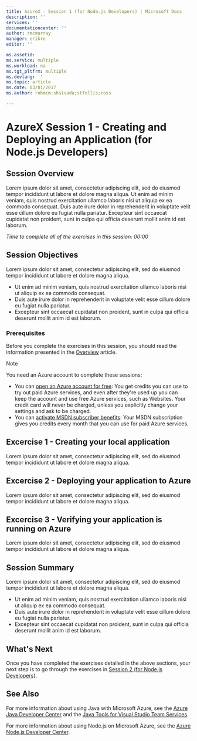 ```yaml
---
title: AzureX - Session 1 (for Node.js Developers) | Microsoft Docs
description: ''
services: ''
documentationcenter: ''
author: rmcmurray
manager: erikre
editor: ''

ms.assetid: 
ms.service: multiple
ms.workload: na
ms.tgt_pltfrm: multiple
ms.devlang: ''
ms.topic: article
ms.date: 03/01/2017
ms.author: robmcm;shsivada;stfollis;ross

---
```


# AzureX Session 1 - Creating and Deploying an Application (for Node.js Developers)

## Session Overview

Lorem ipsum dolor sit amet, consectetur adipiscing elit, sed do eiusmod tempor incididunt ut labore et dolore magna aliqua. Ut enim ad minim veniam, quis nostrud exercitation ullamco laboris nisi ut aliquip ex ea commodo consequat. Duis aute irure dolor in reprehenderit in voluptate velit esse cillum dolore eu fugiat nulla pariatur. Excepteur sint occaecat cupidatat non proident, sunt in culpa qui officia deserunt mollit anim id est laborum.

*Time to complete all of the exercises in this session: 00:00*

## Session Objectives

Lorem ipsum dolor sit amet, consectetur adipiscing elit, sed do eiusmod tempor incididunt ut labore et dolore magna aliqua.

* Ut enim ad minim veniam, quis nostrud exercitation ullamco laboris nisi ut aliquip ex ea commodo consequat.
* Duis aute irure dolor in reprehenderit in voluptate velit esse cillum dolore eu fugiat nulla pariatur.
* Excepteur sint occaecat cupidatat non proident, sunt in culpa qui officia deserunt mollit anim id est laborum.

### Prerequisites

Before you complete the exercises in this session, you should read the information presented in the [Overview] article.

<!-- The following note would come from an include file when hosted on docs.microsoft.com -->

> [!NOTE]
> <a name="note"></a>You need an Azure account to complete these sessions:
> 
> * You can [open an Azure account for free](https://azure.microsoft.com/pricing/free-trial/?WT.mc_id=A261C142F): You get credits you can use to try out paid Azure services, and even after they're used up you can keep the account and use free Azure services, such as Websites. Your credit card will never be charged, unless you explicitly change your settings and ask to be charged.
> * You can [activate MSDN subscriber benefits](https://azure.microsoft.com/pricing/member-offers/msdn-benefits-details/?WT.mc_id=A261C142F): Your MSDN subscription gives you credits every month that you can use for paid Azure services.
> 
> 

## Excercise 1 - Creating your local application

Lorem ipsum dolor sit amet, consectetur adipiscing elit, sed do eiusmod tempor incididunt ut labore et dolore magna aliqua.

## Excercise 2 - Deploying your application to Azure

Lorem ipsum dolor sit amet, consectetur adipiscing elit, sed do eiusmod tempor incididunt ut labore et dolore magna aliqua.

## Excercise 3 - Verifying your application is running on Azure

Lorem ipsum dolor sit amet, consectetur adipiscing elit, sed do eiusmod tempor incididunt ut labore et dolore magna aliqua.

## Session Summary

Lorem ipsum dolor sit amet, consectetur adipiscing elit, sed do eiusmod tempor incididunt ut labore et dolore magna aliqua.

* Ut enim ad minim veniam, quis nostrud exercitation ullamco laboris nisi ut aliquip ex ea commodo consequat.
* Duis aute irure dolor in reprehenderit in voluptate velit esse cillum dolore eu fugiat nulla pariatur.
* Excepteur sint occaecat cupidatat non proident, sunt in culpa qui officia deserunt mollit anim id est laborum.

## What's Next

Once you have completed the exercises detailed in the above sections, your next step is to go through the exercises in [Session 2 (for Node.js Developers)][Session2Node].

## See Also

For more information about using Java with Microsoft Azure, see the [Azure Java Developer Center] and the [Java Tools for Visual Studio Team Services].

For more information about using Node.js on Microsoft Azure, see the [Azure Node.js Developer Center].

<!-- URL List -->

[Azure Java Developer Center]: https://azure.microsoft.com/develop/java/
[Java Tools for Visual Studio Team Services]: https://java.visualstudio.com/
[Azure Node.js Developer Center]: https://azure.microsoft.com/develop/nodejs/

[Overview]: ./azurex-overview.md
[Session1Java]: ./azurex-session-1-java.md
[Session1Node]: ./azurex-session-1-nodejs.md
[Session2Java]: ./azurex-session-2-java.md
[Session2Node]: ./azurex-session-2-nodejs.md
[Session3]: ./azurex-session-3.md
[Session4]: ./azurex-session-4.md

<!-- IMG List -->
